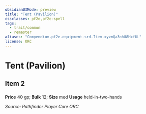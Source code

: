 ```yaml
---
obsidianUIMode: preview
title: "Tent (Pavilion)"
cssclasses: pf2e,pf2e-spell
tags:
  - trait/common
  - remaster
aliases: "Compendium.pf2e.equipment-srd.Item.xyzmQa3nhU8HxfUL"
license: ORC
---
```

# Tent (Pavilion)
## Item 2
### 


**Price** 40 gp; 
**Bulk** 12; **Size** med
**Usage** held-in-two-hands



*Source: Pathfinder Player Core*
*ORC*